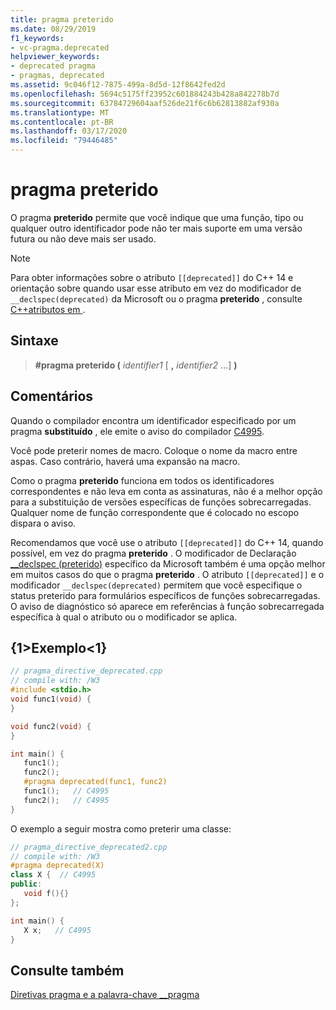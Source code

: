 ```yaml
---
title: pragma preterido
ms.date: 08/29/2019
f1_keywords:
- vc-pragma.deprecated
helpviewer_keywords:
- deprecated pragma
- pragmas, deprecated
ms.assetid: 9c046f12-7875-499a-8d5d-12f8642fed2d
ms.openlocfilehash: 5694c5175ff23952c601884243b428a842278b7d
ms.sourcegitcommit: 63784729604aaf526de21f6c6b62813882af930a
ms.translationtype: MT
ms.contentlocale: pt-BR
ms.lasthandoff: 03/17/2020
ms.locfileid: "79446485"
---
```

# <a name="deprecated-pragma"></a>pragma preterido

O pragma **preterido** permite que você indique que uma função, tipo ou qualquer outro identificador pode não ter mais suporte em uma versão futura ou não deve mais ser usado.

> [!NOTE]
> Para obter informações sobre o atributo `[[deprecated]]` do C++ 14 e orientação sobre quando usar esse atributo em vez do modificador de `__declspec(deprecated)` da Microsoft ou o pragma **preterido** , consulte [ C++atributos em ](../cpp/attributes.md).

## <a name="syntax"></a>Sintaxe

> **#pragma preterido (** *identifier1* [ **,** *identifier2* ...] **)**

## <a name="remarks"></a>Comentários

Quando o compilador encontra um identificador especificado por um pragma **substituído** , ele emite o aviso do compilador [C4995](../error-messages/compiler-warnings/compiler-warning-level-3-c4995.md).

Você pode preterir nomes de macro. Coloque o nome da macro entre aspas. Caso contrário, haverá uma expansão na macro.

Como o pragma **preterido** funciona em todos os identificadores correspondentes e não leva em conta as assinaturas, não é a melhor opção para a substituição de versões específicas de funções sobrecarregadas. Qualquer nome de função correspondente que é colocado no escopo dispara o aviso.

Recomendamos que você use o atributo `[[deprecated]]` do C++ 14, quando possível, em vez do pragma **preterido** . O modificador de Declaração [__declspec (preterido)](../cpp/deprecated-cpp.md) específico da Microsoft também é uma opção melhor em muitos casos do que o pragma **preterido** . O atributo `[[deprecated]]` e o modificador `__declspec(deprecated)` permitem que você especifique o status preterido para formulários específicos de funções sobrecarregadas. O aviso de diagnóstico só aparece em referências à função sobrecarregada específica à qual o atributo ou o modificador se aplica.

## <a name="example"></a>{1&gt;Exemplo&lt;1}

```cpp
// pragma_directive_deprecated.cpp
// compile with: /W3
#include <stdio.h>
void func1(void) {
}

void func2(void) {
}

int main() {
   func1();
   func2();
   #pragma deprecated(func1, func2)
   func1();   // C4995
   func2();   // C4995
}
```

O exemplo a seguir mostra como preterir uma classe:

```cpp
// pragma_directive_deprecated2.cpp
// compile with: /W3
#pragma deprecated(X)
class X {  // C4995
public:
   void f(){}
};

int main() {
   X x;   // C4995
}
```

## <a name="see-also"></a>Consulte também

[Diretivas pragma e a palavra-chave __pragma](../preprocessor/pragma-directives-and-the-pragma-keyword.md)